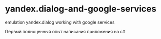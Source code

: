 # yandex.dialog-and-google-services
emulation yandex.dialog working with google services

Первый полноценный опыт написания приложения на c#
